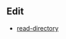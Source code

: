 ## Edit

- [read-directory](https://putout.cloudcmd.io/#/gist/df334cfe8c45c273c4745f0d97f123c7/956fd7607dafc3431e7d531d33810286e5ecbdc5)
